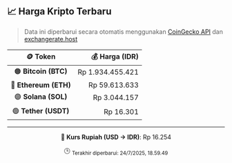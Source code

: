 

<!-- HARGA_KRIPTO -->
## 📈 Harga Kripto Terbaru

> Data ini diperbarui secara otomatis menggunakan [CoinGecko API](https://www.coingecko.com/) dan [exchangerate.host](https://exchangerate.host/)

<div align="center">

| 🪙 Token | 💰 Harga (IDR) |
|:------:|---------------:|
| 🟠 **Bitcoin (BTC)**   | Rp 1.934.455.421 |
| 🔵 **Ethereum (ETH)**  | Rp 59.613.633 |
| 🟣 **Solana (SOL)**    | Rp 3.044.157 |
| 🟢 **Tether (USDT)**   | Rp 16.301 |

---

💱 **Kurs Rupiah (USD → IDR)**: Rp 16.254

🕒 <sub>Terakhir diperbarui: 24/7/2025, 18.59.49</sub>

</div>
<!-- /HARGA_KRIPTO -->